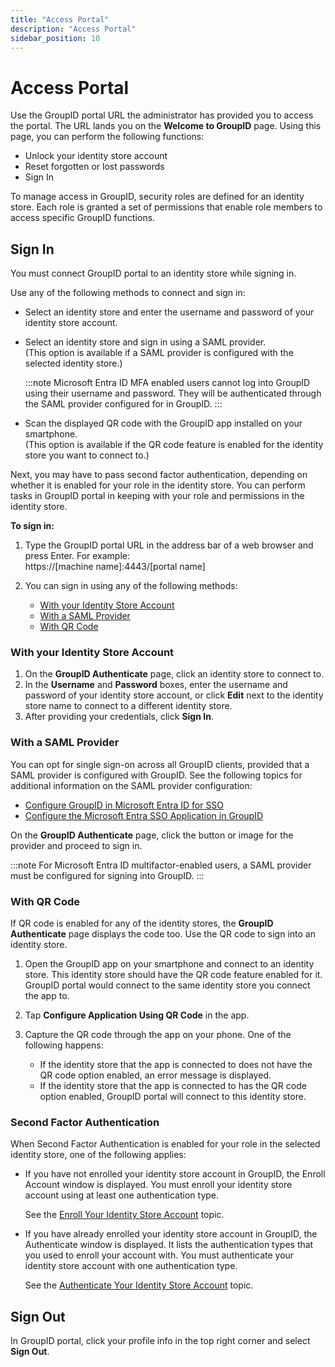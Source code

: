 ```yaml
---
title: "Access Portal"
description: "Access Portal"
sidebar_position: 10
---
```


# Access Portal

Use the GroupID portal URL the administrator has provided you to access the portal. The URL lands
you on the **Welcome to GroupID** page. Using this page, you can perform the following functions:

- Unlock your identity store account
- Reset forgotten or lost passwords
- Sign In

To manage access in GroupID, security roles are defined for an identity store. Each role is granted
a set of permissions that enable role members to access specific GroupID functions.

## Sign In

You must connect GroupID portal to an identity store while signing in.

Use any of the following methods to connect and sign in:

- Select an identity store and enter the username and password of your identity store account.
- Select an identity store and sign in using a SAML provider.  
  (This option is available if a SAML provider is configured with the selected identity store.)

    :::note
    Microsoft Entra ID MFA enabled users cannot log into GroupID using their username and
    password. They will be authenticated through the SAML provider configured for in GroupID.
    :::


- Scan the displayed QR code with the GroupID app installed on your smartphone.  
  (This option is available if the QR code feature is enabled for the identity store you want to
  connect to.)

Next, you may have to pass second factor authentication, depending on whether it is enabled for your
role in the identity store. You can perform tasks in GroupID portal in keeping with your role and
permissions in the identity store.

**To sign in:**

1. Type the GroupID portal URL in the address bar of a web browser and press Enter. For example:  
   https://[machine name]:4443/[portal name]
2. You can sign in using any of the following methods:

    - [With your Identity Store Account](#with-your-identity-store-account)
    - [With a SAML Provider](#with-a-saml-provider)
    - [With QR Code](#with-qr-code)

### With your Identity Store Account

1. On the **GroupID Authenticate** page, click an identity store to connect to.
2. In the **Username** and **Password** boxes, enter the username and password of your identity
   store account, or click **Edit** next to the identity store name to connect to a different
   identity store.
3. After providing your credentials, click **Sign In**.

### With a SAML Provider

You can opt for single sign-on across all GroupID clients, provided that a SAML provider is
configured with GroupID. See the following topics for additional information on the SAML provider
configuration:

- [Configure GroupID in Microsoft Entra ID for SSO](/docs/directorymanager/11.0/authenticate/asserviceprovider/entrasso/configureinentra.md)
- [Configure the Microsoft Entra SSO Application in GroupID](/docs/directorymanager/11.0/authenticate/asserviceprovider/entrasso/configureproviderindirectorymanager.md)

On the **GroupID Authenticate** page, click the button or image for the provider and proceed to sign
in.

:::note
For Microsoft Entra ID multifactor-enabled users, a SAML provider must be configured for
signing into GroupID.
:::


### With QR Code

If QR code is enabled for any of the identity stores, the **GroupID Authenticate** page displays the
code too. Use the QR code to sign into an identity store.

1. Open the GroupID app on your smartphone and connect to an identity store. This identity store
   should have the QR code feature enabled for it.  
   GroupID portal would connect to the same identity store you connect the app to.
2. Tap **Configure Application Using QR Code** in the app.
3. Capture the QR code through the app on your phone. One of the following happens:

    - If the identity store that the app is connected to does not have the QR code option enabled,
      an error message is displayed.
    - If the identity store that the app is connected to has the QR code option enabled, GroupID
      portal will connect to this identity store.

### Second Factor Authentication

When Second Factor Authentication is enabled for your role in the selected identity store, one of
the following applies:

- If you have not enrolled your identity store account in GroupID, the Enroll Account window is
  displayed. You must enroll your identity store account using at least one authentication type.

    See the
    [Enroll Your Identity Store Account](/docs/directorymanager/11.0/portal/secondfactorauthentication/enrollaccount.md)
    topic.

- If you have already enrolled your identity store account in GroupID, the Authenticate window is
  displayed. It lists the authentication types that you used to enroll your account with. You must
  authenticate your identity store account with one authentication type.

    See the
    [Authenticate Your Identity Store Account](/docs/directorymanager/11.0/portal/secondfactorauthentication/authenticateaccount.md)
    topic.

## Sign Out

In GroupID portal, click your profile info in the top right corner and select **Sign Out**.
